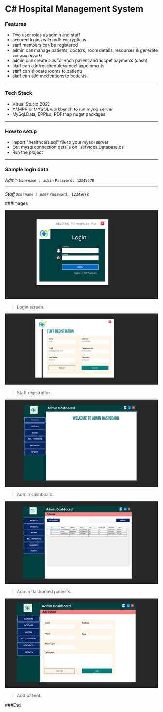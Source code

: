 #  C# Hospital Management System

### Features

- Two user roles as admin and staff
- secured logins with md5 encryptions
- staff members can be registered 
- admin can manage patients, doctors, room details, resources & generate various reports
- admin can create bills for each patient and accpet payments (cash)
- staff can add/reschedule/cancel appoinments
- staff can allocate rooms to patients
- staff can add medications to patients

------------

### Tech Stack
- Visual Studio 2022
- XAMPP or MYSQL workbench to run mysql server
- MySql.Data, EPPlus, PDFshap nuget packages


------------

### How to setup
- Import "healthcare.sql" file to your mysql server
- Edit mysql connection details on "services/Database.cs"
- Run the project


------------

### Sample login data
*Admin
`Username : admin`*
`Password: 12345678`


------------


*Staff
`Username : user`*
`Password: 12345678`



###Images



![](https://raw.githubusercontent.com/PercyGFX/HealthCare-Plus/main/images/1.png)

> Login screen.

![](https://raw.githubusercontent.com/PercyGFX/HealthCare-Plus/main/images/2.png)

> Staff registration.

![](https://raw.githubusercontent.com/PercyGFX/HealthCare-Plus/main/images/3.png)

> Admin dashboard.

![](https://raw.githubusercontent.com/PercyGFX/HealthCare-Plus/main/images/4.png)

> Admin Dashboard patients.

![](https://raw.githubusercontent.com/PercyGFX/HealthCare-Plus/main/images/5.png)

> Add patient.

###End
